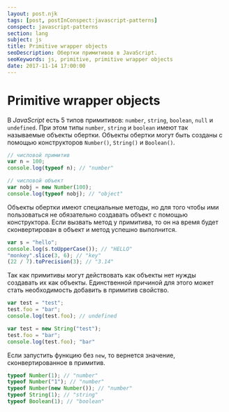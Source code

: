 ```yaml
---
layout: post.njk
tags: [post, postInConspect:javascript-patterns]
conspect: javascript-patterns
section: lang
subject: js
title: Primitive wrapper objects
seoDescription: Обертки примитивов в JavaScript.
seoKeywords: js, primitive, primitive wrapper objects
date: 2017-11-14 17:00:00
---
```

# Primitive wrapper objects

В *JavaScript* есть 5 типов примитивов: `number`, `string`, `boolean`, `null` и `undefined`. При этом типы `number`, `string` и `boolean` имеют так называемые объекты обертки. Объекты обертки могут быть созданы с помощью конструкторов `Number()`, `String()` и `Boolean()`.

```js
// числовой примитив
var n = 100;
console.log(typeof n); // "number"

// числовой объект
var nobj = new Number(100);
console.log(typeof nobj); // "object"
```

Объекты обертки имеют специальные методы, но для того чтобы ими пользоваться не обязательно создавать объект с помощью конструктора. Если вызвать метод у примитива, то он на время будет сконвертирован в объект и метод успешно выполнится.

```js
var s = "hello";
console.log(s.toUpperCase()); // "HELLO"
"monkey".slice(3, 6); // "key"
(22 / 7).toPrecision(3); // "3.14"
```

Так как примитивы могут действовать как объекты нет нужды создавать их как объекты. Единственной причиной для этого может стать необходимость добавить в примитив свойство.

```js
var test = "test";
test.foo = "bar";
console.log(test.foo); // undefined

var test = new String("test");
test.foo = "bar";
console.log(test.foo); "bar"
```

Если запустить функцию без `new`, то вернется значение, сконвертированное в примитив.

```js
typeof Number(1); // "number"
typeof Number("1"); // "number"
typeof Number(new Number()); // "number"
typeof String(1); // "string"
typeof Boolean(1); // "boolean"
```